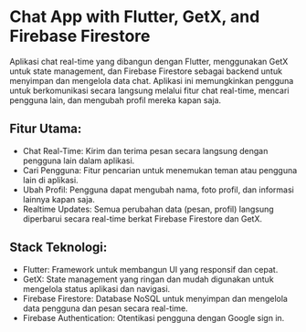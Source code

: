 # Chat App with Flutter, GetX, and Firebase Firestore

Aplikasi chat real-time yang dibangun dengan Flutter, menggunakan GetX untuk state management, dan Firebase Firestore sebagai backend untuk menyimpan dan mengelola data chat. Aplikasi ini memungkinkan pengguna untuk berkomunikasi secara langsung melalui fitur chat real-time, mencari pengguna lain, dan mengubah profil mereka kapan saja.

## Fitur Utama:
- Chat Real-Time: Kirim dan terima pesan secara langsung dengan pengguna lain dalam aplikasi.
- Cari Pengguna: Fitur pencarian untuk menemukan teman atau pengguna lain di aplikasi.
- Ubah Profil: Pengguna dapat mengubah nama, foto profil, dan informasi lainnya kapan saja.
- Realtime Updates: Semua perubahan data (pesan, profil) langsung diperbarui secara real-time berkat Firebase Firestore dan GetX.

## Stack Teknologi:
- Flutter: Framework untuk membangun UI yang responsif dan cepat.
- GetX: State management yang ringan dan mudah digunakan untuk mengelola status aplikasi dan navigasi.
- Firebase Firestore: Database NoSQL untuk menyimpan dan mengelola data pengguna dan pesan secara real-time.
- Firebase Authentication: Otentikasi pengguna dengan Google sign in.
